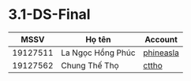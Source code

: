 # 3.1-DS-Final

| MSSV     | Họ tên            | Account                                   |
|----------|-------------------|-------------------------------------------|
| 19127511 | La Ngọc Hồng Phúc | [phineasla](https://github.com/phineasla) |
| 19127562 | Chung Thế Thọ     | [cttho](https://github.com/cttho)         |

